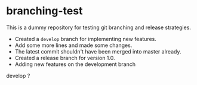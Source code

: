 # branching-test

This is a dummy repository for testing git branching and release strategies.

* Created a `develop` branch for implementing new features.
* Add some more lines and made some changes.
* The latest commit shouldn't have been merged into master already.
* Created a release branch for version 1.0.
* Adding new features on the development branch

develop ?